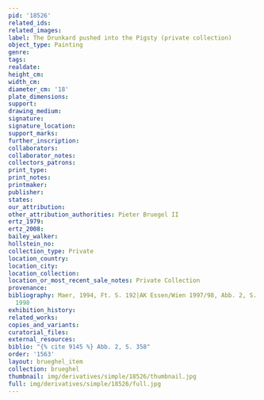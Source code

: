 ```yaml
---
pid: '18526'
related_ids: 
related_images: 
label: The Drunkard pushed into the Pigsty (private collection)
object_type: Painting
genre: 
tags: 
realdate: 
height_cm: 
width_cm: 
diameter_cm: '18'
plate_dimensions: 
support: 
drawing_medium: 
signature: 
signature_location: 
support_marks: 
further_inscription: 
collaborators: 
collaborator_notes: 
collectors_patrons: 
print_type: 
print_notes: 
printmaker: 
publisher: 
states: 
our_attribution: 
other_attribution_authorities: Pieter Bruegel II
ertz_1979: 
ertz_2008: 
bailey_walker: 
hollstein_no: 
collection_type: Private
location_country: 
location_city: 
location_collection: 
location_or_most_recent_sale_notes: Private Collection
provenance: 
bibliography: Maer, 1994, Ft. S. 192|AK Essen/Wien 1997/98, Abb. 2, S. 358|AK Antwerpen
  1998
exhibition_history: 
related_works: 
copies_and_variants: 
curatorial_files: 
external_resources: 
biblio: "{% cite 9145 %} Abb. 2, S. 358"
order: '1563'
layout: brueghel_item
collection: brueghel
thumbnail: img/derivatives/simple/18526/thumbnail.jpg
full: img/derivatives/simple/18526/full.jpg
---
```

